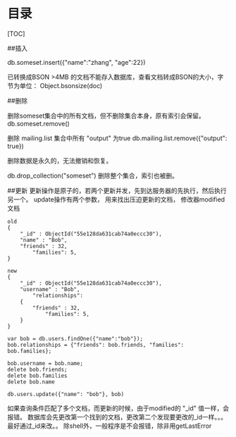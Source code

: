 目录
=============
[TOC]

##插入

db.someset.insert({"name":"zhang", "age":22})

已转换成BSON >4MB 的文档不能存入数据库，查看文档转成BSON的大小，字节为单位：
Object.bsonsize(doc)



##删除

删除someset集合中的所有文档，但不删除集合本身，原有索引会保留。
db.someset.remove()


删除 mailing.list 集合中所有 "output" 为true
db.mailing.list.remove({"output": true})

删除数据是永久的，无法撤销和恢复。


db.drop_collection("someset")  删除整个集合，索引也被删。


##更新
更新操作是原子的，若两个更新并发，先到达服务器的先执行，然后执行另一个。
update操作有两个参数， 用来找出压迫更新的文档， 修改器modified文档

```
old 
{
	"_id" : ObjectId("55e128da631cab74a0eccc30"),
	"name" : "Bob",
	"friends" : 32,
        "families": 5,
}

new 
{
	"_id" : ObjectId("55e128da631cab74a0eccc30"),
	"username" : "Bob",
        "relationships":
	{
		"friends" : 32,
        	"families": 5,
	}
}
```

```
var bob = db.users.findOne({"name":"bob"});
bob.relationships = {"friends": bob.friends, "families": bob.families};

bob.username = bob.name;
delete bob.friends;
delete bob.families
delete bob.name

db.users.update({"name": "bob"}, bob)
```

如果查询条件匹配了多个文档，而更新的时候，由于modified的 "_id" 值一样，会报错。
数据库会先更改第一个找到的文档，更改第二个发现要更改的_id一样。。。最好通过_id来改。。
除shell外，一般程序是不会报错，除非用getLastError









